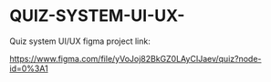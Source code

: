 # QUIZ-SYSTEM-UI-UX-

Quiz system UI/UX figma project link:

https://www.figma.com/file/yVoJoj82BkGZ0LAyCIJaev/quiz?node-id=0%3A1 
